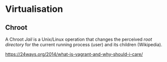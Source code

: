 
# Virtualisation

## Chroot

A Chroot _Jail_ is a Unix/Linux operation that changes the perceived _root directory_ for the current running process (user) and its children (Wikipedia).




https://24ways.org/2014/what-is-vagrant-and-why-should-i-care/
